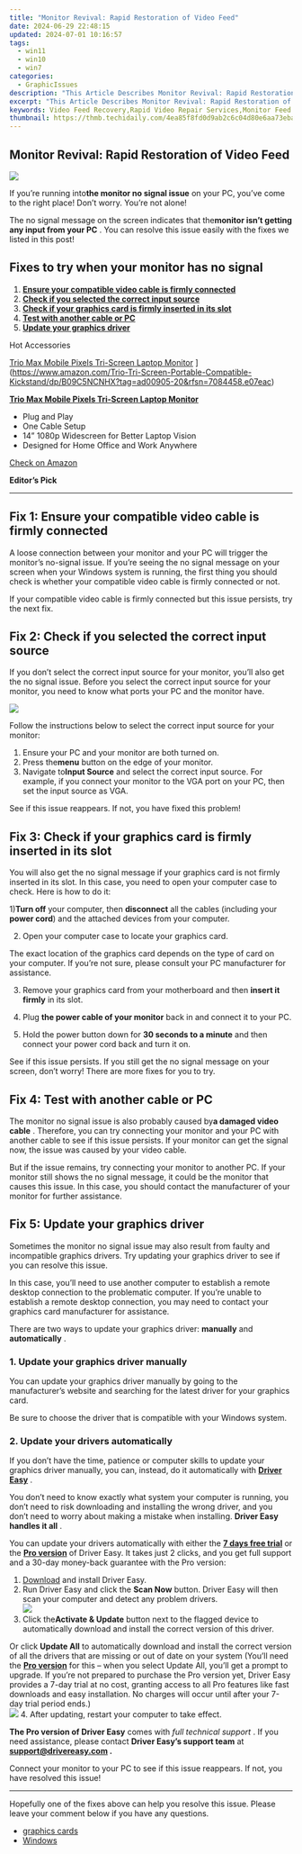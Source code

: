 ```yaml
---
title: "Monitor Revival: Rapid Restoration of Video Feed"
date: 2024-06-29 22:48:15
updated: 2024-07-01 10:16:57
tags:
  - win11
  - win10
  - win7
categories:
  - GraphicIssues
description: "This Article Describes Monitor Revival: Rapid Restoration of Video Feed"
excerpt: "This Article Describes Monitor Revival: Rapid Restoration of Video Feed"
keywords: Video Feed Recovery,Rapid Video Repair Services,Monitor Feed Restoration,Live Stream Revival Services,Urgent Video Restoration Assistance,Real-Time Monitor Feed Recovery,High-Speed Video Feed Restoration
thumbnail: https://thmb.techidaily.com/4ea85f8fd0d9ab2c6c04d80e6aa73ebac967f8aac30c01b0db47479107c6b7f9.jpg
---
```


## Monitor Revival: Rapid Restoration of Video Feed

![](https://images.drivereasy.com/wp-content/uploads/2018/09/lcd-2059995_960_720-300x228.png)

 If you’re running into**the monitor no signal issue** on your PC, you’ve come to the right place! Don’t worry. You’re not alone!

 The no signal message on the screen indicates that the**monitor isn’t getting any input from your PC** . You can resolve this issue easily with the fixes we listed in this post!

## Fixes to try when your monitor has no signal

1. **[Ensure your compatible video cable is firmly connected](#f1)**
2. **[Check if you selected the correct input source](#f2)**
3. **[Check if your graphics card is firmly inserted in its slot](#f3)**
4. **[Test with another cable or PC](#f4)**
5. **[Update your graphics driver](#f5)**

Hot Accessories

[Trio Max Mobile Pixels Tri-Screen Laptop Monitor](https://m.media-amazon.com/images/I/71b1LwBzcjL._AC_SL1500_.jpg) ](https://www.amazon.com/Trio-Tri-Screen-Portable-Compatible-Kickstand/dp/B09C5NCNHX?tag=ad00905-20&rfsn=7084458.e07eac)

[**Trio Max Mobile Pixels Tri-Screen Laptop Monitor**](https://www.amazon.com/Trio-Tri-Screen-Portable-Compatible-Kickstand/dp/B09C5NCNHX?tag=ad00905-20&rfsn=7084458.e07eac)

* Plug and Play
* One Cable Setup
* 14” 1080p Widescreen for Better Laptop Vision
* Designed for Home Office and Work Anywhere

[Check on Amazon](https://www.amazon.com/Trio-Tri-Screen-Portable-Compatible-Kickstand/dp/B09C5NCNHX?tag=ad00905-20&rfsn=7084458.e07eac)

**Editor’s Pick**

---

## Fix 1: Ensure your compatible video cable is firmly connected

 A loose connection between your monitor and your PC will trigger the monitor’s no-signal issue. If you’re seeing the no signal message on your screen when your Windows system is running, the first thing you should check is whether your compatible video cable is firmly connected or not.

 If your compatible video cable is firmly connected but this issue persists, try the next fix.

## Fix 2: Check if you selected the correct input source

 If you don’t select the correct input source for your monitor, you’ll also get the no signal issue. Before you select the correct input source for your monitor, you need to know what ports your PC and the monitor have.

![](https://images.drivereasy.com/wp-content/uploads/2018/09/Snap3-2.jpg)

 Follow the instructions below to select the correct input source for your monitor:

1. Ensure your PC and your monitor are both turned on.
2. Press the**menu** button on the edge of your monitor.
3. Navigate to**Input Source** and select the correct input source. For example, if you connect your monitor to the VGA port on your PC, then set the input source as VGA.

See if this issue reappears. If not, you have fixed this problem!

## Fix 3: Check if your graphics card is firmly inserted in its slot

 You will also get the no signal message if your graphics card is not firmly inserted in its slot. In this case, you need to open your computer case to check. Here is how to do it:

 1)**Turn off** your computer, then **disconnect** all the cables (including your **power cord**) and the attached devices from your computer.

2) Open your computer case to locate your graphics card.

 The exact location of the graphics card depends on the type of card on your computer. If you’re not sure, please consult your PC manufacturer for assistance.

 3) Remove your graphics card from your motherboard and then **insert it firmly** in its slot.

 4) Plug **the power cable of your monitor** back in and connect it to your PC.

 5) Hold the power button down for **30 seconds to a minute** and then connect your power cord back and turn it on.

 See if this issue persists. If you still get the no signal message on your screen, don’t worry! There are more fixes for you to try.

## Fix 4: Test with another cable or PC

 The monitor no signal issue is also probably caused by**a damaged video cable** . Therefore, you can try connecting your monitor and your PC with another cable to see if this issue persists. If your monitor can get the signal now, the issue was caused by your video cable.

 But if the issue remains, try connecting your monitor to another PC. If your monitor still shows the no signal message, it could be the monitor that causes this issue. In this case, you should contact the manufacturer of your monitor for further assistance.

## Fix 5: Update your graphics driver

 Sometimes the monitor no signal issue may also result from faulty and incompatible graphics drivers. Try updating your graphics driver to see if you can resolve this issue.

 In this case, you’ll need to use another computer to establish a remote desktop connection to the problematic computer. If you’re unable to establish a remote desktop connection, you may need to contact your graphics card manufacturer for assistance.

There are two ways to update your graphics driver: **manually**  and **automatically** .

### 1\. Update your graphics driver manually

 You can update your graphics driver manually by going to the manufacturer’s website and searching for the latest driver for your graphics card.

 Be sure to choose the driver that is compatible with your Windows system.

### 2\. Update your drivers automatically

 If you don’t have the time, patience or computer skills to update your graphics driver manually, you can, instead, do it automatically with **[Driver Easy](https://tools.techidaily.com/drivereasy/download/)**  .

 You don’t need to know exactly what system your computer is running, you don’t need to risk downloading and installing the wrong driver, and you don’t need to worry about making a mistake when installing. **Driver Easy handles it all** .

 You can update your drivers automatically with either the [**7 days free trial**](https://tools.techidaily.com/drivereasy/download/) or the [**Pro version**](https://tools.techidaily.com/drivereasy/download/) of Driver Easy. It takes just 2 clicks, and you get full support and a 30-day money-back guarantee with the Pro version:

1. [Download](https://tools.techidaily.com/drivereasy/download/) and install Driver Easy.
2. Run Driver Easy and click the **Scan Now** button. Driver Easy will then scan your computer and detect any problem drivers.  
![](https://www.drivereasy.com/wp-content/uploads/2020/10/6_0_scan-now.jpg)
3. Click the**Activate & Update** button next to the flagged device to automatically download and install the correct version of this driver.  

 Or click **Update All** to automatically download and install the correct version of all the drivers that are missing or out of date on your system (You’ll need the **[Pro version](https://tools.techidaily.com/drivereasy/download/)**  for this – when you select Update All, you’ll get a prompt to upgrade. If you’re not prepared to purchase the Pro version yet, Driver Easy provides a 7-day trial at no cost, granting access to all Pro features like fast downloads and easy installation. No charges will occur until after your 7-day trial period ends.)  
![](https://www.drivereasy.com/wp-content/uploads/2020/09/graphics-card-and-chipset..jpg)
4. After updating, restart your computer to take effect.

**The Pro version of Driver Easy** comes with _full technical support_ . If you need assistance, please contact **Driver Easy’s support team** at **[support@drivereasy.com](mailto:support@drivereasy.com) .**

 Connect your monitor to your PC to see if this issue reappears. If not, you have resolved this issue!

---

 Hopefully one of the fixes above can help you resolve this issue. Please leave your comment below if you have any questions.

* [graphics cards](https://tools.techidaily.com/drivereasy/download/)
* [Windows](https://tools.techidaily.com/drivereasy/download/)

<ins class="adsbygoogle"
     style="display:block"
     data-ad-format="autorelaxed"
     data-ad-client="ca-pub-7571918770474297"
     data-ad-slot="1223367746"></ins>



<ins class="adsbygoogle"
     style="display:block"
     data-ad-client="ca-pub-7571918770474297"
     data-ad-slot="8358498916"
     data-ad-format="auto"
     data-full-width-responsive="true"></ins>
